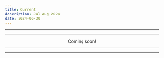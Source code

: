 ```yaml
---
title: Current
description: Jul-Aug 2024
date: 2024-06-30
---
```


---
---

<div align="center">Coming soon!</div>

---
---
